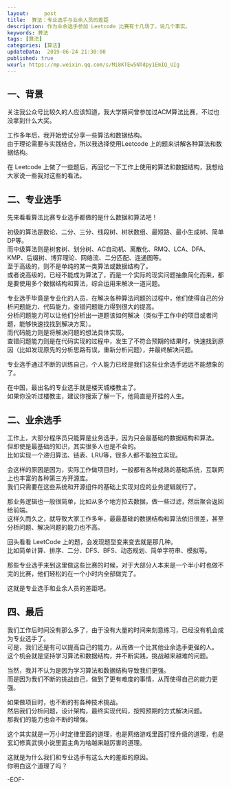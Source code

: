 ```yaml
---   
layout:     post  
title:  算法：专业选手与业余人员的差距  
description: 作为业余选手参加 Leetcode 比赛有十几场了，说几个事实。  
keywords: 算法  
tags: [算法]    
categories: [算法]  
updateData:  2019-06-24 21:30:00  
published: true  
wxurl: https://mp.weixin.qq.com/s/Mi8KTEw5NTdpy1EmIQ_UIg  
---  
```




## 一、背景  


关注我公众号比较久的人应该知道，我大学期间曾参加过ACM算法比赛，不过也没拿到什么大奖。  


工作多年后，我开始尝试分享一些算法和数据结构。  
由于理论需要与实践结合，所以我选择使用Leetcode 上的题来讲解各种算法和数据结构。  


在 Leetcode 上做了一些题后，再回忆一下工作上使用的算法和数据结构，我想给大家说一些我对这些的看法。  


## 二、专业选手  


先来看看算法比赛专业选手都做的是什么数据和算法吧！  


初级的算法是数论、二分、三分、线段树、树状数组、最短路、最小生成树、简单DP等。  
而中级算法则是树套树、划分树、AC自动机、离散化、RMQ、LCA、DFA、KMP、后缀树、博弈理论、网络流、二分匹配、连通图等。  
至于高级的，则不是单纯的某一类算法或数据结构了。  
或者说高级的，已经不能成为算法了，而是一个实际的现实问题抽象简化而来，都是要使用多个数据结构和算法，综合运用来解决一道问题。  



专业选手毕竟是专业化的人员，在解决各种算法问题的过程中，他们使得自己的分析问题能力、代码能力，查错问题能力得到很大的提高。  
分析问题能力可以让他们分析出一道题该如何解决（类似于工作中的项目或者问题，能够快速找找到解决方案）。  
而代码能力则是将解决问题的想法具体实现。  
查错问题能力则是在代码实现的过程中，发生了不符合预期的结果时，快速找到原因（比如发现原先的分析思路有误，重新分析问题），并最终解决问题。  


专业选手通过不断的训练自己，个人能力已经是我们这些业余选手远远不能想象的了。  


在中国，最出名的专业选手就是楼天城楼教主了。  
如果你没听过楼教主，建议你搜索了解一下，他简直是开挂的人生。  



## 二、业余选手  


工作上，大部分程序员只能算是业务选手，因为只会最基础的数据结构和算法。  
但即使是最基础的知识，其实很多人也是不会的。  
比如实现一个递归算法、链表、LRU等，很多人都不能独立实现。  


会这样的原因是因为，实际工作做项目时，一般都有各种成熟的基础系统，互联网上也丰富的各种第三方开源库。  
我们只需要在这些系统和开源组件的基础上实现对应的业务逻辑就行了。    


那业务逻辑也一般很简单，比如从多个地方拉去数据，做一些过滤，然后聚合返回给前端。  
这样久而久之，就导致大家工作多年，最最基础的数据结构和算法依旧很差，甚至分析问题、解决问题的能力也不高。  


回头看看 LeetCode 上的题，会发现题型变来变去就是那几种。  
比如简单计算、排序、二分、DFS、BFS、动态规划、简单字符串、模拟等。  


那些专业选手来到这里做这些比赛的时候，对于大部分人本来是一个半小时也做不完的比赛，他们轻松的在一个小时内全部做完了。  


这就是专业选手和业余人员的差距吧。  


## 四、最后  


我们工作后时间没有那么多了，由于没有大量的时间来刻意练习，已经没有机会成为专业选手了。  
可是，我们还是有可以提高自己的能力，从而做一个比其他业余选手更强的人。  
这个机会就是坚持学习算法和数据结构，并不断实践，挑战越来越难的问题。  


当然，我并不认为是因为学习算法和数据结构导致我们更强。  
而是因为我们不断的挑战自己，做到了更有难度的事情，从而使得自己的能力更强。  


如果做项目时，也不断的有各种技术挑战。  
然后我们分析问题，设计架构，最终实现代码，按照预期的方式解决问题。  
那我们的能力也会不断的增强。  


这个其实就是一万小时定律里面的道理，也是网络游戏里面打怪升级的道理，也是玄幻修真武侠小说里面主角为啥越来越厉害的道理。  


这就是为什么我们和专业选手有这么大的差距的原因。  
你明白这个道理了吗？  


-EOF-  

